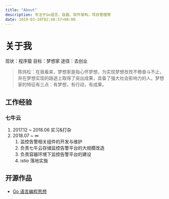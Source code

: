```yaml
---
title: "About"
description: 专注于Go语言、容器、软件架构，项目管理等
date: 2019-03-10T02:48:57+08:00
---
```


# 关于我

现状：程序猿
目标：梦想家
途径：去创业

> 陈炜松：在我看来，梦想家是指心怀梦想，为实现梦想孜孜不倦奋斗不止，并在梦想实现的路途上取得了突出成果，具备了强大社会影响力的人。梦想家的特征有三点：有梦想，有行动，有成果。

## 工作经验

### 七牛云

1. 2017.12 ~ 2018.06 实习&打杂
2. 2018.07 ~ ∞
   1. 监控告警相关组件的开发与维护
   2. 负责七牛云存储监控告警平台的大规模改造
   3. 负责容器环境下监控告警平台的建设
   4. istio 落地实施

## 开源作品

- [Go 语言编程思想](https://github.com/lijinglin2019/thinking-in-golang)
